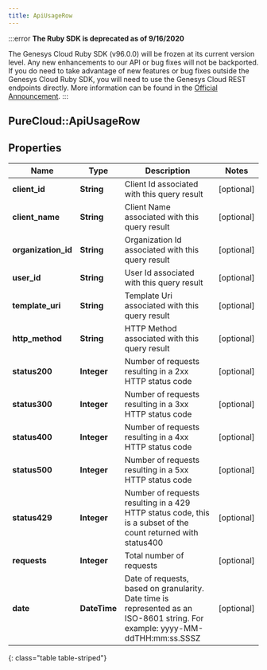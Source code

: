 ```yaml
---
title: ApiUsageRow
---
```


:::error
**The Ruby SDK is deprecated as of 9/16/2020**

The Genesys Cloud Ruby SDK (v96.0.0) will be frozen at its current version level. Any new enhancements to our API or bug fixes will not be backported. If you do need to take advantage of new features or bug fixes outside the Genesys Cloud Ruby SDK, you will need to use the Genesys Cloud REST endpoints directly. More information can be found in the [Official Announcement](https://developer.mypurecloud.com/forum/t/announcement-genesys-cloud-ruby-sdk-end-of-life/8850).
:::


## PureCloud::ApiUsageRow

## Properties

|Name | Type | Description | Notes|
|------------ | ------------- | ------------- | -------------|
| **client_id** | **String** | Client Id associated with this query result | [optional] |
| **client_name** | **String** | Client Name associated with this query result | [optional] |
| **organization_id** | **String** | Organization Id associated with this query result | [optional] |
| **user_id** | **String** | User Id associated with this query result | [optional] |
| **template_uri** | **String** | Template Uri associated with this query result | [optional] |
| **http_method** | **String** | HTTP Method associated with this query result | [optional] |
| **status200** | **Integer** | Number of requests resulting in a 2xx HTTP status code | [optional] |
| **status300** | **Integer** | Number of requests resulting in a 3xx HTTP status code | [optional] |
| **status400** | **Integer** | Number of requests resulting in a 4xx HTTP status code | [optional] |
| **status500** | **Integer** | Number of requests resulting in a 5xx HTTP status code | [optional] |
| **status429** | **Integer** | Number of requests resulting in a 429 HTTP status code, this is a subset of the count returned with status400 | [optional] |
| **requests** | **Integer** | Total number of requests | [optional] |
| **date** | **DateTime** | Date of requests, based on granularity. Date time is represented as an ISO-8601 string. For example: yyyy-MM-ddTHH:mm:ss.SSSZ | [optional] |
{: class="table table-striped"}


